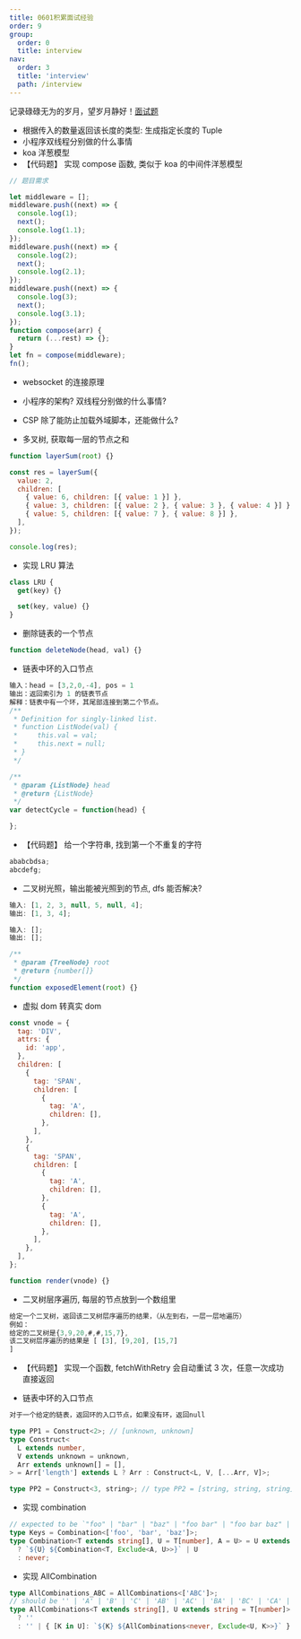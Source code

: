 ```yaml
---
title: 0601积累面试经验
order: 9
group:
  order: 0
  title: interview
nav:
  order: 3
  title: 'interview'
  path: /interview
---
```


记录碌碌无为的岁月，望岁月静好！[面试题](https://mp.weixin.qq.com/s/XkxbEL9tac1FHAhfjf7Olg)

- 根据传入的数量返回该长度的类型: 生成指定长度的 Tuple
- 小程序双线程分别做的什么事情
- koa 洋葱模型
- 【代码题】 实现 compose 函数, 类似于 koa 的中间件洋葱模型

```js
// 题目需求

let middleware = [];
middleware.push((next) => {
  console.log(1);
  next();
  console.log(1.1);
});
middleware.push((next) => {
  console.log(2);
  next();
  console.log(2.1);
});
middleware.push((next) => {
  console.log(3);
  next();
  console.log(3.1);
});
function compose(arr) {
  return (...rest) => {};
}
let fn = compose(middleware);
fn();
```

- websocket 的连接原理
- 小程序的架构? 双线程分别做的什么事情?
- CSP 除了能防止加载外域脚本，还能做什么?

- 多叉树, 获取每一层的节点之和

```js
function layerSum(root) {}

const res = layerSum({
  value: 2,
  children: [
    { value: 6, children: [{ value: 1 }] },
    { value: 3, children: [{ value: 2 }, { value: 3 }, { value: 4 }] },
    { value: 5, children: [{ value: 7 }, { value: 8 }] },
  ],
});

console.log(res);
```

- 实现 LRU 算法

```js
class LRU {
  get(key) {}

  set(key, value) {}
}
```

- 删除链表的一个节点

```js
function deleteNode(head, val) {}
```

- 链表中环的入口节点

```js
输入：head = [3,2,0,-4], pos = 1
输出：返回索引为 1 的链表节点
解释：链表中有一个环，其尾部连接到第二个节点。
/**
 * Definition for singly-linked list.
 * function ListNode(val) {
 *     this.val = val;
 *     this.next = null;
 * }
 */

/**
 * @param {ListNode} head
 * @return {ListNode}
 */
var detectCycle = function(head) {

};
```

- 【代码题】 给一个字符串, 找到第一个不重复的字符

```js
ababcbdsa;
abcdefg;
```

- 二叉树光照，输出能被光照到的节点, dfs 能否解决?

```js
输入: [1, 2, 3, null, 5, null, 4];
输出: [1, 3, 4];

输入: [];
输出: [];

/**
 * @param {TreeNode} root
 * @return {number[]}
 */
function exposedElement(root) {}
```

- 虚拟 dom 转真实 dom

```js
const vnode = {
  tag: 'DIV',
  attrs: {
    id: 'app',
  },
  children: [
    {
      tag: 'SPAN',
      children: [
        {
          tag: 'A',
          children: [],
        },
      ],
    },
    {
      tag: 'SPAN',
      children: [
        {
          tag: 'A',
          children: [],
        },
        {
          tag: 'A',
          children: [],
        },
      ],
    },
  ],
};

function render(vnode) {}
```

- 二叉树层序遍历, 每层的节点放到一个数组里

```js
给定一个二叉树，返回该二叉树层序遍历的结果，（从左到右，一层一层地遍历）
例如：
给定的二叉树是{3,9,20,#,#,15,7},
该二叉树层序遍历的结果是 [ [3], [9,20], [15,7]
]
```

- 【代码题】 实现一个函数, fetchWithRetry 会自动重试 3 次，任意一次成功直接返回

- 链表中环的入口节点

```js
对于一个给定的链表，返回环的入口节点，如果没有环，返回null
```

```ts
type PP1 = Construct<2>; // [unknown, unknown]
type Construct<
  L extends number,
  V extends unknown = unknown,
  Arr extends unknown[] = [],
> = Arr['length'] extends L ? Arr : Construct<L, V, [...Arr, V]>;

type PP2 = Construct<3, string>; // type PP2 = [string, string, string]
```

- 实现 combination

```ts
// expected to be `"foo" | "bar" | "baz" | "foo bar" | "foo bar baz" | "foo baz" | "foo baz bar" | "bar foo" | "bar foo baz" | "bar baz" | "bar baz foo" | "baz foo" | "baz foo bar" | "baz bar" | "baz bar foo"`
type Keys = Combination<['foo', 'bar', 'baz']>;
type Combination<T extends string[], U = T[number], A = U> = U extends infer U extends string
  ? `${U} ${Combination<T, Exclude<A, U>>}` | U
  : never;
```

- 实现 AllCombination

```ts
type AllCombinations_ABC = AllCombinations<['ABC']>;
// should be '' | 'A' | 'B' | 'C' | 'AB' | 'AC' | 'BA' | 'BC' | 'CA' | 'CB' | 'ABC' | 'ACB' | 'BAC' | 'BCA' | 'CAB' | 'CBA'
type AllCombinations<T extends string[], U extends string = T[number]> = [U] extends [never]
  ? ''
  : '' | { [K in U]: `${K} ${AllCombinations<never, Exclude<U, K>>}` }[U];
```
